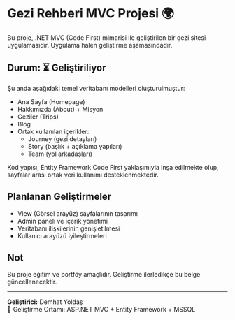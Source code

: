 # Gezi Rehberi MVC Projesi 🌍

Bu proje, .NET MVC (Code First) mimarisi ile geliştirilen bir gezi sitesi uygulamasıdır. Uygulama halen geliştirme aşamasındadır.

## Durum: ⏳ Geliştiriliyor

Şu anda aşağıdaki temel veritabanı modelleri oluşturulmuştur:

- Ana Sayfa (Homepage)
- Hakkımızda (About) + Misyon
- Geziler (Trips)
- Blog
- Ortak kullanılan içerikler:
  - Journey (gezi detayları)
  - Story (başlık + açıklama yapıları)
  - Team (yol arkadaşları)

Kod yapısı, Entity Framework Code First yaklaşımıyla inşa edilmekte olup, sayfalar arası ortak veri kullanımı desteklenmektedir.

## Planlanan Geliştirmeler
- View (Görsel arayüz) sayfalarının tasarımı
- Admin paneli ve içerik yönetimi
- Veritabanı ilişkilerinin genişletilmesi
- Kullanıcı arayüzü iyileştirmeleri

## Not
Bu proje eğitim ve portföy amaçlıdır. Geliştirme ilerledikçe bu belge güncellenecektir.

---

**Geliştirici:** Demhat Yoldaş  
📌 Geliştirme Ortamı: ASP.NET MVC + Entity Framework + MSSQL
